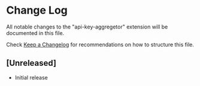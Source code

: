 # Change Log

All notable changes to the "api-key-aggregetor" extension will be documented in this file.

Check [Keep a Changelog](http://keepachangelog.com/) for recommendations on how to structure this file.

## [Unreleased]

- Initial release